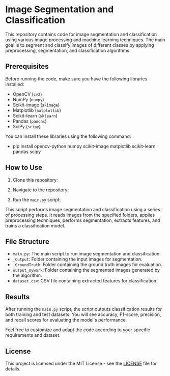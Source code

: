 # Image Segmentation and Classification

This repository contains code for image segmentation and classification using various image processing and machine learning techniques. The main goal is to segment and classify images of different classes by applying preprocessing, segmentation, and classification algorithms.

## Prerequisites

Before running the code, make sure you have the following libraries installed:

- OpenCV (`cv2`)
- NumPy (`numpy`)
- Scikit-image (`skimage`)
- Matplotlib (`matplotlib`)
- Scikit-learn (`sklearn`)
- Pandas (`pandas`)
- SciPy (`scipy`)

You can install these libraries using the following command:
- pip install opencv-python numpy scikit-image matplotlib scikit-learn pandas scipy



## How to Use

1. Clone this repository:


2. Navigate to the repository:


3. Run the `main.py` script:



This script performs image segmentation and classification using a series of processing steps. It reads images from the specified folders, applies preprocessing techniques, performs segmentation, extracts features, and trains a classification model.

## File Structure

- `main.py`: The main script to run image segmentation and classification.
- `_Output`: Folder containing the input images for segmentation.
- `_GroundTruth`: Folder containing the ground truth images for evaluation.
- `output_mywork`: Folder containing the segmented images generated by the algorithm.
- `dataset.csv`: CSV file containing extracted features for classification.

## Results

After running the `main.py` script, the script outputs classification results for both training and test datasets. You will see accuracy, F1-score, precision, and recall scores for evaluating the model's performance.

Feel free to customize and adapt the code according to your specific requirements and dataset.

## License

This project is licensed under the MIT License - see the [LICENSE](LICENSE) file for details.

